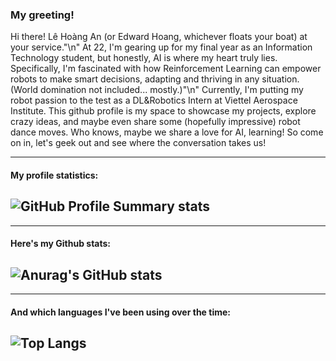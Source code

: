 ### My greeting!

Hi there! Lê Hoàng An (or Edward Hoang, whichever floats your boat) at your service."\n"
At 22, I'm gearing up for my final year as an Information Technology student, but honestly, AI is where my heart truly lies. Specifically, I'm fascinated with how Reinforcement Learning can empower robots to make smart decisions, adapting and thriving in any situation. (World domination not included... mostly.)"\n"
Currently, I'm putting my robot passion to the test as a DL&Robotics Intern at Viettel Aerospace Institute. This github profile is my space to showcase my projects, explore crazy ideas, and maybe even share some (hopefully impressive) robot dance moves. Who knows, maybe we share a love for AI, learning! So come on in, let's geek out and see where the conversation takes us!


--------------------------------------------------------------------------------------------
#### My profile statistics:
![GitHub Profile Summary stats](http://github-profile-summary-cards.vercel.app/api/cards/profile-details?username=lehoangan2906&theme=dracula)
--------------------------------------------------------------------------------------------

--------------------------------------------------------------------------------------------
#### Here's my Github stats:
![Anurag's GitHub stats](https://github-profile-summary-cards.vercel.app/api/cards/stats?username=lehoangan2906&theme=dracula)
-----------------------------------------------------------------

--------------------------------------------------------------------------------------------
#### And which languages I've been using over the time:
![Top Langs](https://github-profile-summary-cards.vercel.app/api/cards/most-commit-language?username=lehoangan2906&theme=dracula&exclude=JavaScript)
--------------------------------------------------------------------------------------------





